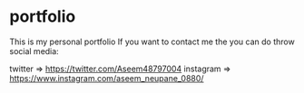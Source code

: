 # portfolio
This is my personal portfolio
If you want to contact me the you can do throw social media:

twitter => https://twitter.com/Aseem48797004
instagram => https://www.instagram.com/aseem_neupane_0880/
